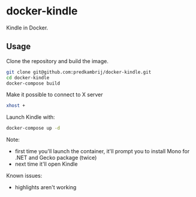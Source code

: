 # docker-kindle

Kindle in Docker.

## Usage

Clone the repository and build the image.

```sh
git clone git@github.com:predkambrij/docker-kindle.git
cd docker-kindle
docker-compose build
```

Make it possible to connect to X server

```sh
xhost +
```

Launch Kindle with:

```sh
docker-compose up -d
```

Note:

- first time you'll launch the container, it'll prompt you to install Mono for .NET and Gecko package (twice)
- next time it'll open Kindle

Known issues:

- highlights aren't working
